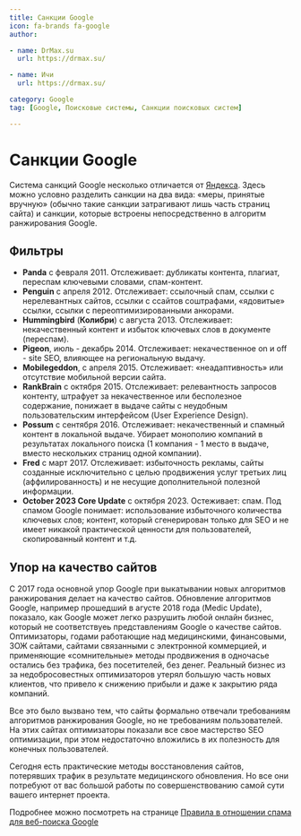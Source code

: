 ```yaml
---
title: Санкции Google
icon: fa-brands fa-google
author:

- name: DrMax.su
  url: https://drmax.su/

- name: Ичи
  url: https://drmax.su/

category: Google
tag: [Google, Поисковые системы, Санкции поисковых систем]

---
```


# Санкции Google

Система санкций Google несколько отличается от [Яндекса](/info/sanctions/yandex/). Здесь можно условно разделить санкции на два вида: «меры, принятые вручную» (обычно такие санкции затрагивают лишь часть страниц сайта) и санкции, которые встроены непосредственно в алгоритм ранжирования Google.

## Фильтры

* **Panda** с февраля 2011. Отслеживает: дубликаты контента, плагиат, переспам ключевыми словами, спам-контент.
* **Penguin** с апреля 2012. Отслеживает: ссылочный спам, ссылки с нерелевантных сайтов, ссылки с ссайтов соштрафами, «ядовитые» ссылки, ссылки с переоптимизированными анкорами.
* **Hummingbird** (**Колибри**) с августа 2013. Отслеживает: некачественный контент и избыток ключевых слов в документе (переспам).
* **Pigeon**, июль - декабрь 2014. Отслеживает: некачественное on и off - site SEO, влияющее на региональную выдачу.
* **Mobilegeddon**, с апреля 2015. Отслеживает: «неадаптивность» или отсутствие мобильной версии сайта.
* **RankBrain** с октября 2015. Отслеживает: релевантность запросов контенту, штрафует за некачественное или бесполезное содержание, понижает в выдаче сайты с неудобным пользовательским интерфейсом (User Experience Design).
* **Possum** с сентября 2016. Отслеживает: некачественный и спамный контент в локальной выдаче. Убирает монополию компаний в результатах локального поиска (1 компания - 1 место в выдаче, вместо нескольких страниц одной компании).
* **Fred** с март 2017. Отслеживает: избыточность рекламы, сайты созданные исключительно с целью продвижения услуг третьих лиц (аффилированность) и не несущие дополнительной полезной информации.
* **October 2023 Core Update** с октября 2023. Остеживает: спам. Под спамом Google понимает: использование избыточного количества ключевых слов; контент, который сгенерирован только для SEO и не имеет никакой практической ценности для пользователей, скопированный контент и т.д.

## Упор на качество сайтов

C 2017 года основной упор Google при выкатывании новых алгоритмов ранжирования делает на качество сайтов. Обновление алгоритмов Google, например прошедший в агусте 2018 года (Medic Update), показало, как Google может легко разрушить любой онлайн бизнес, который не соответствуеь представлениям Google о качестве сайтов. Оптимизаторы, годами работающие над медицинскими, финансовыми, ЗОЖ сайтами, сайтами связанными с электронной коммерцией, и применяющие «сомнительные» методы продвижения в одночасье остались без трафика, без посетителей, без денег. Реальный бизнес из за недобросовестных оптимизаторов утерял большую часть новых клиентов, что привело к снижению прибыли и даже к закрытию ряда компаний.

Все это было вызвано тем, что сайты формально отвечали требованиям алгоритмов ранжирования Google, но не требованиям пользователей. На этих сайтах оптимизаторы показали все свое мастерство SEO оптимизации, при этом недостаточно вложились в их полезность для конечных пользователей.

Сегодня есть практические методы восстановления сайтов, потерявших трафик в результате медицинского обновления. Но все они потребуют от вас большой работы по совершенствованию самой сути вашего интернет проекта.

Подробнее можно посмотреть на странице [Правила в отношении спама для веб-поиска Google](https://developers.google.com/search/docs/essentials/spam-policies)
